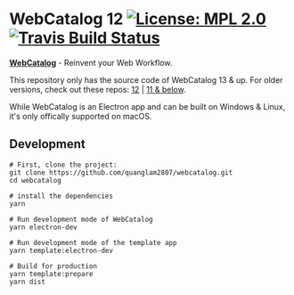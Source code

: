 # WebCatalog 12 [![License: MPL 2.0](https://img.shields.io/badge/License-MPL%202.0-brightgreen.svg)](https://opensource.org/licenses/MPL-2.0) [![Travis Build Status](https://travis-ci.com/quanglam2807/webcatalog.svg?branch=master)](https://travis-ci.com/quanglam2807/webcatalog)

**[WebCatalog](https://getwebcatalog.com)** - Reinvent your Web Workflow.

This repository only has the source code of WebCatalog 13 & up. For older versions, check out these repos: [12](https://github.com/quanglam2807/webcatalog-12) | [11 & below](https://github.com/quanglam2807/appifier).

While WebCatalog is an Electron app and can be built on Windows & Linux, it's only offically supported on macOS. 

## Development
```
# First, clone the project:
git clone https://github.com/quanglam2807/webcatalog.git
cd webcatalog

# install the dependencies
yarn

# Run development mode of WebCatalog
yarn electron-dev

# Run development mode of the template app
yarn template:electron-dev

# Build for production
yarn template:prepare
yarn dist
```
